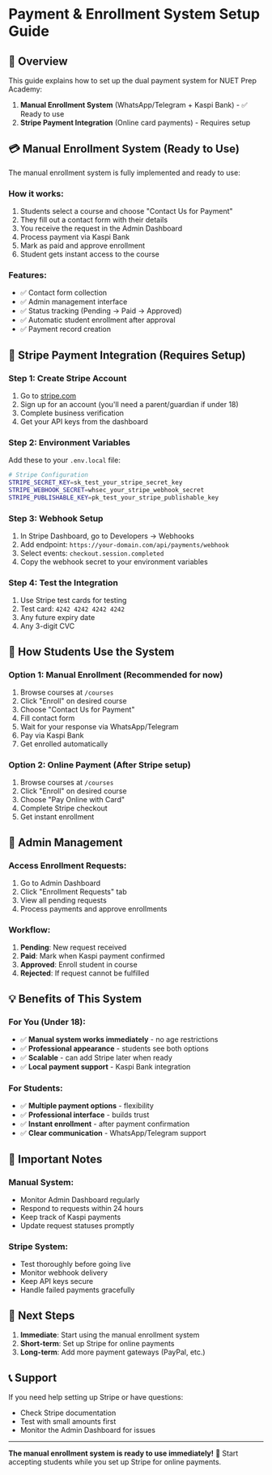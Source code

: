 # Payment & Enrollment System Setup Guide

## 🚀 Overview

This guide explains how to set up the dual payment system for NUET Prep Academy:
1. **Manual Enrollment System** (WhatsApp/Telegram + Kaspi Bank) - ✅ Ready to use
2. **Stripe Payment Integration** (Online card payments) - Requires setup

## 💳 Manual Enrollment System (Ready to Use)

The manual enrollment system is fully implemented and ready to use:

### How it works:
1. Students select a course and choose "Contact Us for Payment"
2. They fill out a contact form with their details
3. You receive the request in the Admin Dashboard
4. Process payment via Kaspi Bank
5. Mark as paid and approve enrollment
6. Student gets instant access to the course

### Features:
- ✅ Contact form collection
- ✅ Admin management interface
- ✅ Status tracking (Pending → Paid → Approved)
- ✅ Automatic student enrollment after approval
- ✅ Payment record creation

## 🔐 Stripe Payment Integration (Requires Setup)

### Step 1: Create Stripe Account
1. Go to [stripe.com](https://stripe.com)
2. Sign up for an account (you'll need a parent/guardian if under 18)
3. Complete business verification
4. Get your API keys from the dashboard

### Step 2: Environment Variables
Add these to your `.env.local` file:

```bash
# Stripe Configuration
STRIPE_SECRET_KEY=sk_test_your_stripe_secret_key
STRIPE_WEBHOOK_SECRET=whsec_your_stripe_webhook_secret
STRIPE_PUBLISHABLE_KEY=pk_test_your_stripe_publishable_key
```

### Step 3: Webhook Setup
1. In Stripe Dashboard, go to Developers → Webhooks
2. Add endpoint: `https://your-domain.com/api/payments/webhook`
3. Select events: `checkout.session.completed`
4. Copy the webhook secret to your environment variables

### Step 4: Test the Integration
1. Use Stripe test cards for testing
2. Test card: `4242 4242 4242 4242`
3. Any future expiry date
4. Any 3-digit CVC

## 🎯 How Students Use the System

### Option 1: Manual Enrollment (Recommended for now)
1. Browse courses at `/courses`
2. Click "Enroll" on desired course
3. Choose "Contact Us for Payment"
4. Fill contact form
5. Wait for your response via WhatsApp/Telegram
6. Pay via Kaspi Bank
7. Get enrolled automatically

### Option 2: Online Payment (After Stripe setup)
1. Browse courses at `/courses`
2. Click "Enroll" on desired course
3. Choose "Pay Online with Card"
4. Complete Stripe checkout
5. Get instant enrollment

## 🔧 Admin Management

### Access Enrollment Requests:
1. Go to Admin Dashboard
2. Click "Enrollment Requests" tab
3. View all pending requests
4. Process payments and approve enrollments

### Workflow:
1. **Pending**: New request received
2. **Paid**: Mark when Kaspi payment confirmed
3. **Approved**: Enroll student in course
4. **Rejected**: If request cannot be fulfilled

## 💡 Benefits of This System

### For You (Under 18):
- ✅ **Manual system works immediately** - no age restrictions
- ✅ **Professional appearance** - students see both options
- ✅ **Scalable** - can add Stripe later when ready
- ✅ **Local payment support** - Kaspi Bank integration

### For Students:
- ✅ **Multiple payment options** - flexibility
- ✅ **Professional interface** - builds trust
- ✅ **Instant enrollment** - after payment confirmation
- ✅ **Clear communication** - WhatsApp/Telegram support

## 🚨 Important Notes

### Manual System:
- Monitor Admin Dashboard regularly
- Respond to requests within 24 hours
- Keep track of Kaspi payments
- Update request statuses promptly

### Stripe System:
- Test thoroughly before going live
- Monitor webhook delivery
- Keep API keys secure
- Handle failed payments gracefully

## 🔄 Next Steps

1. **Immediate**: Start using the manual enrollment system
2. **Short-term**: Set up Stripe for online payments
3. **Long-term**: Add more payment gateways (PayPal, etc.)

## 📞 Support

If you need help setting up Stripe or have questions:
- Check Stripe documentation
- Test with small amounts first
- Monitor the Admin Dashboard for issues

---

**The manual enrollment system is ready to use immediately!** 🎉
Start accepting students while you set up Stripe for online payments.
